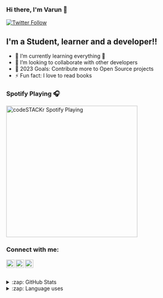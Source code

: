 ### Hi there, I'm Varun 👋
[![Twitter Follow](https://img.shields.io/twitter/follow/iamvarunking?color=1DA1F2&logo=twitter&style=for-the-badge)](https://twitter.com/intent/follow?original_referer=https%3A%2F%2Fgithub.com%2Fiamvarunking&screen_name=VarunSingh)

## I'm a Student, learner and a developer!!

- 🌱 I’m currently learning everything 🤣
- 👯 I’m looking to collaborate with other developers
- 🥅 2023 Goals: Contribute more to Open Source projects
- ⚡ Fun fact: I love to read books

### Spotify Playing 🎧

[<img src="https://spotify-github-readme.vercel.app/api/spotify" alt="codeSTACKr Spotify Playing" width="350" />](https://open.spotify.com/user/31xmr7cdarnnotbx53x7tdekdcc4)

### Connect with me:


[<img align="left" alt="read__its | Twitter" width="22px" src="https://cdn.jsdelivr.net/npm/simple-icons@v3/icons/twitter.svg" />][twitter]
[<img align="left" alt="varun-singh-bb1845177 | LinkedIn" width="22px" src="https://cdn.jsdelivr.net/npm/simple-icons@v3/icons/linkedin.svg" />][linkedin]
[<img align="left" alt="read_its | Instagram" width="22px" src="https://cdn.jsdelivr.net/npm/simple-icons@v3/icons/instagram.svg" />][instagram]

<br />

<br />
<br />

<details>
  <summary>:zap: GitHub Stats</summary>

  <img align="left" alt="varun's GitHub Stats" src="https://github-readme-stats.vercel.app/api?username=iamvarunking&show_icons=true&hide_border=true" />

</details>

<details>
  <summary>:zap: Language uses</summary>

  <img align="left" alt="languages uses" src="https://github-readme-stats.vercel.app/api/top-langs/?username=iamvarunking&show_icons=true&hide_border=true" />

</details>


[twitter]: https://twitter.com/read__its
[instagram]: https://instagram.com/read_its
[linkedin]: https://linkedin.com/in/varun-singh-bb1845177
